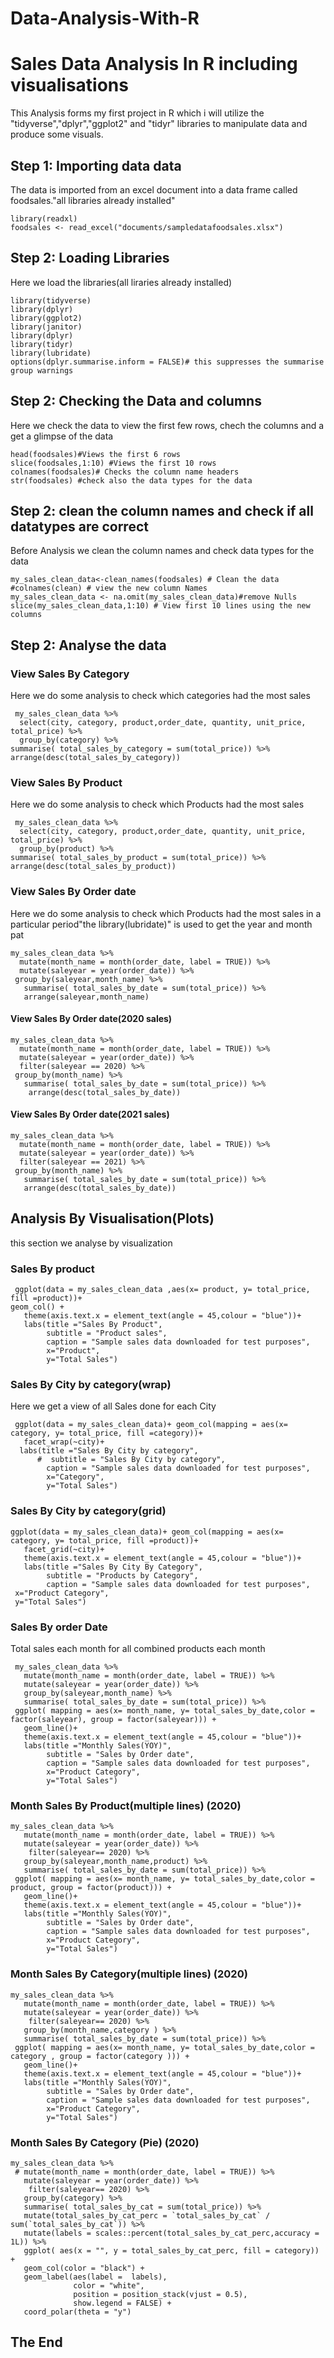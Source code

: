 # Data-Analysis-With-R


# Sales Data Analysis In R including visualisations

This Analysis forms my first project in  R which i will utilize the "tidyverse","dplyr","ggplot2" and "tidyr" libraries to manipulate data and produce some visuals.

## Step 1: Importing data data

The data is imported from an excel document into a data frame called foodsales."all libraries already installed"

```{r Load sales Data}
library(readxl)
foodsales <- read_excel("documents/sampledatafoodsales.xlsx")
```

## Step 2: Loading Libraries
Here we load the libraries(all liraries already installed)

```{r Load  libraries }
library(tidyverse)
library(dplyr)
library(ggplot2)
library(janitor)
library(dplyr)
library(tidyr)
library(lubridate)
options(dplyr.summarise.inform = FALSE)# this suppresses the summarise group warnings
```



## Step 2: Checking the Data and columns
Here we check the data to view the first few rows, chech the columns and a get a glimpse of the data
```{r Checking data}
head(foodsales)#Views the first 6 rows 
slice(foodsales,1:10) #Views the first 10 rows
colnames(foodsales)# Checks the column name headers
str(foodsales) #check also the data types for the data 
```

## Step 2: clean the column names and check if all datatypes are correct

Before Analysis we clean the column names and check data types for the data

```{r Cleaning columns}
my_sales_clean_data<-clean_names(foodsales) # Clean the data
#colnames(clean) # view the new column Names
my_sales_clean_data <- na.omit(my_sales_clean_data)#remove Nulls
slice(my_sales_clean_data,1:10) # View first 10 lines using the new columns

```

## Step 2: Analyse the data

### View Sales By Category

Here we do some analysis to check which categories had the most sales

```{r Sales By category}
 my_sales_clean_data %>% 
  select(city, category, product,order_date, quantity, unit_price, total_price) %>% 
  group_by(category) %>%
summarise( total_sales_by_category = sum(total_price)) %>% 
arrange(desc(total_sales_by_category))
```

### View Sales By Product

Here we do some analysis to check which Products had the most sales

```{r Sales By Products}
 my_sales_clean_data %>% 
  select(city, category, product,order_date, quantity, unit_price, total_price) %>% 
  group_by(product) %>%
summarise( total_sales_by_product = sum(total_price)) %>% 
arrange(desc(total_sales_by_product))
```

### View Sales By Order date
Here we do some analysis to check which Products had the most sales in a particular period"the library(lubridate)" is used to get the year and month pat

```{r Sales By Order date}
my_sales_clean_data %>% 
  mutate(month_name = month(order_date, label = TRUE)) %>% 
  mutate(saleyear = year(order_date)) %>%
 group_by(saleyear,month_name) %>% 
   summarise( total_sales_by_date = sum(total_price)) %>% 
   arrange(saleyear,month_name)
```

#### View Sales By Order date(2020 sales)

```{r 2020 sales}
my_sales_clean_data %>% 
  mutate(month_name = month(order_date, label = TRUE)) %>% 
  mutate(saleyear = year(order_date)) %>%
  filter(saleyear == 2020) %>% 
 group_by(month_name) %>% 
   summarise( total_sales_by_date = sum(total_price)) %>% 
    arrange(desc(total_sales_by_date))
```

#### View Sales By Order date(2021 sales)


```{r 2021 sales}
my_sales_clean_data %>% 
  mutate(month_name = month(order_date, label = TRUE)) %>% 
  mutate(saleyear = year(order_date)) %>%
  filter(saleyear == 2021) %>% 
 group_by(month_name) %>% 
   summarise( total_sales_by_date = sum(total_price)) %>% 
   arrange(desc(total_sales_by_date))
```


## Analysis By Visualisation(Plots)

this section we analyse by visualization 

### Sales By product
```{r Sales by Product}
 ggplot(data = my_sales_clean_data ,aes(x= product, y= total_price, fill =product))+
geom_col() +
   theme(axis.text.x = element_text(angle = 45,colour = "blue"))+
   labs(title ="Sales By Product", 
        subtitle = "Product sales",
        caption = "Sample sales data downloaded for test purposes",
        x="Product",
        y="Total Sales")
```

### Sales By City by category(wrap)

Here we get a view of all Sales done for each City

```{r sales By city}
 ggplot(data = my_sales_clean_data)+ geom_col(mapping = aes(x= category, y= total_price, fill =category))+
   facet_wrap(~city)+
  labs(title ="Sales By City by category", 
      #  subtitle = "Sales By City by category",
        caption = "Sample sales data downloaded for test purposes",
        x="Category",
        y="Total Sales")
```


### Sales By City by category(grid)


```{r Sales By City }
ggplot(data = my_sales_clean_data)+ geom_col(mapping = aes(x= category, y= total_price, fill =product))+
   facet_grid(~city)+
   theme(axis.text.x = element_text(angle = 45,colour = "blue"))+
   labs(title ="Sales By City By Category", 
        subtitle = "Products by Category",
        caption = "Sample sales data downloaded for test purposes",
 x="Product Category",
 y="Total Sales")
```


### Sales By order Date 

Total sales each month for all combined products each month

```{r}
 my_sales_clean_data %>% 
   mutate(month_name = month(order_date, label = TRUE)) %>% 
   mutate(saleyear = year(order_date)) %>%
   group_by(saleyear,month_name) %>% 
   summarise( total_sales_by_date = sum(total_price)) %>% 
 ggplot( mapping = aes(x= month_name, y= total_sales_by_date,color = factor(saleyear), group = factor(saleyear))) +
   geom_line()+
   theme(axis.text.x = element_text(angle = 45,colour = "blue"))+
   labs(title ="Monthly Sales(YOY)", 
        subtitle = "Sales by Order date",
        caption = "Sample sales data downloaded for test purposes",
        x="Product Category",
        y="Total Sales")
```

### Month Sales By Product(multiple lines) (2020)


```{r Sales by date 2020 by products}
my_sales_clean_data %>% 
   mutate(month_name = month(order_date, label = TRUE)) %>% 
   mutate(saleyear = year(order_date)) %>%
    filter(saleyear== 2020) %>% 
   group_by(saleyear,month_name,product) %>% 
   summarise( total_sales_by_date = sum(total_price)) %>% 
 ggplot( mapping = aes(x= month_name, y= total_sales_by_date,color = product, group = factor(product))) +
   geom_line()+
   theme(axis.text.x = element_text(angle = 45,colour = "blue"))+
   labs(title ="Monthly Sales(YOY)", 
        subtitle = "Sales by Order date",
        caption = "Sample sales data downloaded for test purposes",
        x="Product Category",
        y="Total Sales")
```


### Month Sales By Category(multiple lines) (2020)


```{r Sales by date 2020 by Category}
my_sales_clean_data %>% 
   mutate(month_name = month(order_date, label = TRUE)) %>% 
   mutate(saleyear = year(order_date)) %>%
    filter(saleyear== 2020) %>% 
   group_by(month_name,category ) %>% 
   summarise( total_sales_by_date = sum(total_price)) %>% 
 ggplot( mapping = aes(x= month_name, y= total_sales_by_date,color = category , group = factor(category ))) +
   geom_line()+
   theme(axis.text.x = element_text(angle = 45,colour = "blue"))+
   labs(title ="Monthly Sales(YOY)", 
        subtitle = "Sales by Order date",
        caption = "Sample sales data downloaded for test purposes",
        x="Product Category",
        y="Total Sales")
```


### Month Sales By Category (Pie) (2020)


```{r}
my_sales_clean_data %>%
 # mutate(month_name = month(order_date, label = TRUE)) %>% 
   mutate(saleyear = year(order_date)) %>%
    filter(saleyear== 2020) %>%
   group_by(category) %>%
   summarise( total_sales_by_cat = sum(total_price)) %>% 
   mutate(total_sales_by_cat_perc = `total_sales_by_cat` / sum(`total_sales_by_cat`)) %>% 
   mutate(labels = scales::percent(total_sales_by_cat_perc,accuracy = 1L)) %>% 
   ggplot( aes(x = "", y = total_sales_by_cat_perc, fill = category)) +
   geom_col(color = "black") +
   geom_label(aes(label =  labels),
              color = "white",
              position = position_stack(vjust = 0.5),
              show.legend = FALSE) +
   coord_polar(theta = "y")
```



## The End





